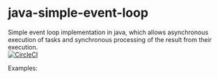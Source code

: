 # java-simple-event-loop
Simple event loop implementation in java, which allows asynchronous execution of tasks and synchronous processing of the result from their execution.  
[![CircleCI](https://circleci.com/gh/p-v-peev/java-simple-event-loop.svg?style=svg)](https://circleci.com/gh/p-v-peev/java-simple-event-loop)

Examples:


